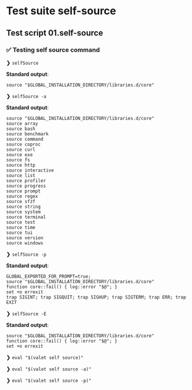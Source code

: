 # Test suite self-source

## Test script 01.self-source

### ✅ Testing self source command

❯ `selfSource`

**Standard output**:

```text
source "$GLOBAL_INSTALLATION_DIRECTORY/libraries.d/core"

```

❯ `selfSource -a`

**Standard output**:

```text
source "$GLOBAL_INSTALLATION_DIRECTORY/libraries.d/core"
source array
source bash
source benchmark
source command
source coproc
source curl
source exe
source fs
source http
source interactive
source list
source profiler
source progress
source prompt
source regex
source sfzf
source string
source system
source terminal
source test
source time
source tui
source version
source windows

```

❯ `selfSource -p`

**Standard output**:

```text
GLOBAL_EXPORTED_FOR_PROMPT=true;
source "$GLOBAL_INSTALLATION_DIRECTORY/libraries.d/core"
function core::fail() { log::error "$@"; }
set +o errexit
trap SIGINT; trap SIGQUIT; trap SIGHUP; trap SIGTERM; trap ERR; trap EXIT

```

❯ `selfSource -E`

**Standard output**:

```text
source "$GLOBAL_INSTALLATION_DIRECTORY/libraries.d/core"
function core::fail() { log::error "$@"; }
set +o errexit

```

❯ `eval "$(valet self source)"`

❯ `eval "$(valet self source -a)"`

❯ `eval "$(valet self source -p)"`

